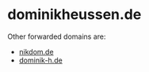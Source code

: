 # dominikheussen.de

Other forwarded domains are:
- [nikdom.de](http://www.nikdom.de)
- [dominik-h.de](http://www.dominik-h.de)
